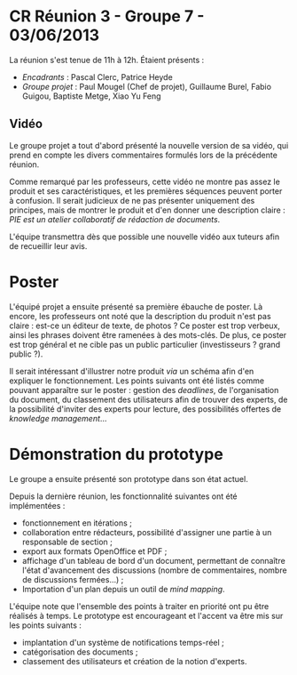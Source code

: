 # CR Réunion 3 - Groupe 7 - 03/06/2013

La réunion s'est tenue de 11h à 12h. Étaient présents :

- *Encadrants* : Pascal Clerc, Patrice Heyde
- *Groupe projet* : Paul Mougel (Chef de projet), Guillaume Burel, Fabio Guigou, Baptiste Metge, Xiao Yu Feng


## Vidéo

Le groupe projet a tout d'abord présenté la nouvelle version de sa vidéo, qui prend en compte les divers commentaires formulés lors de la précédente réunion.

Comme remarqué par les professeurs, cette vidéo ne montre pas assez le produit et ses caractéristiques, et les premières séquences peuvent porter à confusion. Il serait judicieux de ne pas présenter uniquement des principes, mais de montrer le produit et d'en donner une description claire : *PIE est un atelier collaboratif de rédaction de documents*.

L'équipe transmettra dès que possible une nouvelle vidéo aux tuteurs afin de recueillir leur avis.
 
# Poster

L'équipé projet a ensuite présenté sa première ébauche de poster. Là encore, les professeurs ont noté que la description du produit n'est pas claire : est-ce un éditeur de texte, de photos ? Ce poster est trop verbeux, ainsi les phrases doivent être ramenées à des mots-clés. De plus, ce poster est trop général et ne cible pas un public particulier (investisseurs ? grand public ?).

Il serait intéressant d'illustrer notre produit *via* un schéma afin d'en expliquer le fonctionnement. Les points suivants ont été listés comme pouvant apparaître sur le poster : gestion des *deadlines*, de l'organisation du document, du classement des utilisateurs afin de trouver des experts, de la possibilité d'inviter des experts pour lecture, des possibilités offertes de *knowledge management*…

# Démonstration du prototype

Le groupe a ensuite présenté son prototype dans son état actuel.

Depuis la dernière réunion, les fonctionnalité suivantes ont été implémentées :

- fonctionnement en itérations ;
- collaboration entre rédacteurs, possibilité d'assigner une partie à un responsable de section ;
- export aux formats OpenOffice et PDF ;
- affichage d'un tableau de bord d'un document, permettant de connaître l'état d'avancement des discussions (nombre de commentaires, nombre de discussions fermées…) ;
- Importation d'un plan depuis un outil de *mind mapping*.

L'équipe note que l'ensemble des points à traiter en priorité ont pu être réalisés à temps. Le prototype est encourageant et l'accent va être mis sur les points suivants :

- implantation d'un système de notifications temps-réel ;
- catégorisation des documents ;
- classement des utilisateurs et création de la notion d'experts.